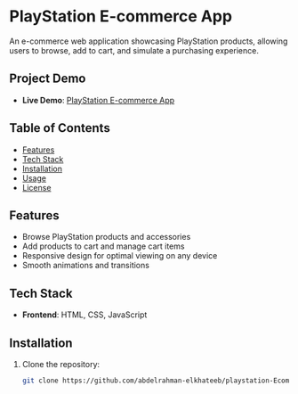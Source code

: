 # PlayStation E-commerce App

An e-commerce web application showcasing PlayStation products, allowing users to browse, add to cart, and simulate a purchasing experience.

## Project Demo

- **Live Demo**: [PlayStation E-commerce App](https://playstation-ecommerce-app.vercel.app/)

## Table of Contents

- [Features](#features)
- [Tech Stack](#tech-stack)
- [Installation](#installation)
- [Usage](#usage)
- [License](#license)

## Features

- Browse PlayStation products and accessories
- Add products to cart and manage cart items
- Responsive design for optimal viewing on any device
- Smooth animations and transitions

## Tech Stack

- **Frontend**: HTML, CSS, JavaScript
  
## Installation

1. Clone the repository:

   ```bash
   git clone https://github.com/abdelrahman-elkhateeb/playstation-Ecommerce-app.git
